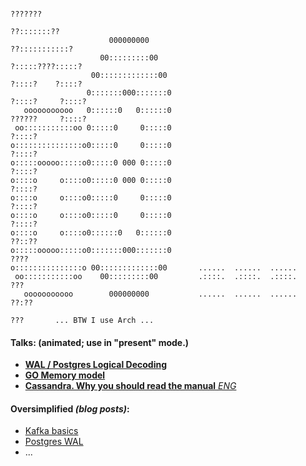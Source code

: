 ```
                                                                     ???????     
                                                                    ??:::::::??   
                      000000000                                   ??:::::::::::?  
                    00:::::::::00                                ?:::::????:::::? 
                  00:::::::::::::00                              ?::::?    ?::::? 
                 0:::::::000:::::::0                             ?::::?     ?::::?
   ooooooooooo   0::::::0   0::::::0                             ??????     ?::::?
 oo:::::::::::oo 0:::::0     0:::::0                                       ?::::? 
o:::::::::::::::o0:::::0     0:::::0                                      ?::::?  
o:::::ooooo:::::o0:::::0 000 0:::::0                                     ?::::?   
o::::o     o::::o0:::::0 000 0:::::0                                    ?::::?    
o::::o     o::::o0:::::0     0:::::0                                   ?::::?     
o::::o     o::::o0:::::0     0:::::0                                   ?::::?     
o::::o     o::::o0::::::0   0::::::0                                   ??::??     
o:::::ooooo:::::o0:::::::000:::::::0                                    ????      
o:::::::::::::::o 00:::::::::::::00       ......  ......  ......                  
 oo:::::::::::oo    00:::::::::00         .::::.  .::::.  .::::.        ???       
   ooooooooooo        000000000           ......  ......  ......       ??:??      
                                                                        ???       ... BTW I use Arch ... 
```

#### Talks:  (animated; use in "present" mode.)
- [**WAL / Postgres Logical Decoding**](https://docs.google.com/presentation/d/1ZTR07ERmsQuQFUo8rvvO4rs2BTKztQ7J9uxZPLeOGJA/edit?usp=sharing)
- [**GO Memory model**](https://docs.google.com/presentation/d/1W_eq_amw_bIh0UxPmW2RsEDZwM7l_RTaA9MDjhzMGAw/edit?usp=sharing)   
- [**Cassandra. Why you should read the manual** *ENG*](https://docs.google.com/presentation/d/1CALuIgPq5ZyaXlElw8vUdhHC4rW4Bp4aR-g7qBSDpY0/edit?usp=sharing)
 
#### Oversimplified _(blog posts)_:
- [Kafka basics](https://vitalii.kozlovskyi.dev/posts/kafka-oversimplified/)
- [Postgres WAL](https://vitalii.kozlovskyi.dev/posts/wtf-is-wal/)
- ...



